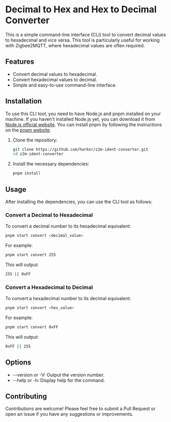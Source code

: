 # Decimal to Hex and Hex to Decimal Converter

This is a simple command-line interface (CLI) tool to convert decimal values to hexadecimal and vice versa. This tool is particularly useful for working with Zigbee2MQTT, where hexadecimal values are often required.

## Features

- Convert decimal values to hexadecimal.
- Convert hexadecimal values to decimal.
- Simple and easy-to-use command-line interface.

## Installation

To use this CLI tool, you need to have Node.js and pnpm installed on your machine. If you haven't installed Node.js yet, you can download it from [Node.js official website](https://nodejs.org/). You can install pnpm by following the instructions on the [pnpm website](https://pnpm.io/installation).

1. Clone the repository:

   ```bash
   git clone https://github.com/harkor/z2m-ident-converter.git
   cd z2m-ident-converter
   ```

2. Install the necessary dependencies:

   ```bash
   pnpm install
   ```

## Usage

After installing the dependencies, you can use the CLI tool as follows:

### Convert a Decimal to Hexadecimal

To convert a decimal number to its hexadecimal equivalent:

```bash
pnpm start convert <decimal_value>
```

For example:

```bash
pnpm start convert 255
```

This will output:

```bash
255 || 0xFF
```

### Convert a Hexadecimal to Decimal

To convert a hexadecimal number to its decimal equivalent:

```bash
pnpm start convert <hex_value>
```

For example:

```bash
pnpm start convert 0xFF
```

This will output:

```bash
0xFF || 255
```

## Options

- --version or -V: Output the version number.
- --help or -h: Display help for the command.

## Contributing

Contributions are welcome! Please feel free to submit a Pull Request or open an issue if you have any suggestions or improvements.
